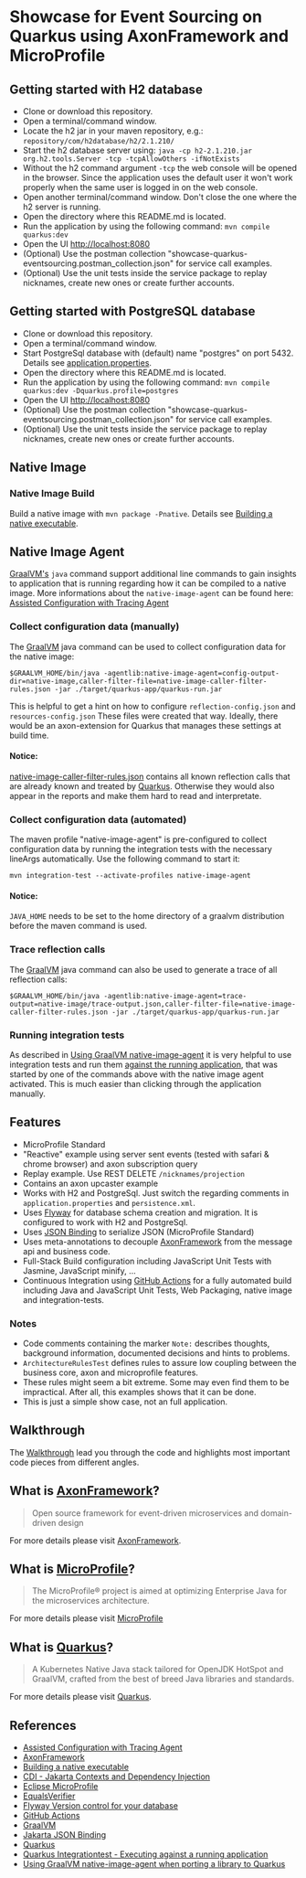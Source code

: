 # Showcase for Event Sourcing on Quarkus using AxonFramework and MicroProfile

## Getting started with H2 database
* Clone or download this repository. 
* Open a terminal/command window.
* Locate the h2 jar in your maven repository, e.g.: `repository/com/h2database/h2/2.1.210/`
* Start the h2 database server using: `java -cp h2-2.1.210.jar org.h2.tools.Server -tcp -tcpAllowOthers -ifNotExists`
* Without the h2 command argument `-tcp` the web console will be opened in the browser. Since the application uses the default user it won't work properly when the same user is logged in on the web console.
* Open another terminal/command window. Don't close the one where the h2 server is running.
* Open the directory where this README.md is located.
* Run the application by using the following command: `mvn compile quarkus:dev`
* Open the UI [http://localhost:8080](http://localhost:8080)
* (Optional) Use the postman collection "showcase-quarkus-eventsourcing.postman_collection.json" for service call examples.
* (Optional) Use the unit tests inside the service package to replay nicknames, create new ones or create further accounts.

## Getting started with PostgreSQL database
* Clone or download this repository. 
* Open a terminal/command window.
* Start PostgreSql database with (default) name "postgres" on port 5432. Details see [application.properties](./src/main/resources/application.properties).
* Open the directory where this README.md is located.
* Run the application by using the following command: `mvn compile quarkus:dev -Dquarkus.profile=postgres`
* Open the UI [http://localhost:8080](http://localhost:8080)
* (Optional) Use the postman collection "showcase-quarkus-eventsourcing.postman_collection.json" for service call examples.
* (Optional) Use the unit tests inside the service package to replay nicknames, create new ones or create further accounts.

## Native Image

### Native Image Build

Build a native image with ```mvn package -Pnative```. 
Details see [Building a native executable][QuarkusNativeExecutable].

## Native Image Agent

[GraalVM's][GraalVM] `java` command support additional line commands to gain insights to application that is running
regarding how it can be compiled to a native image. More informations about the `native-image-agent` can be found here:
[Assisted Configuration with Tracing Agent][NativeImageAssistedConfiguration]

### Collect configuration data (manually)
The [GraalVM][GraalVM] java command can be used to collect configuration data for the native image:

```shell
$GRAALVM_HOME/bin/java -agentlib:native-image-agent=config-output-dir=native-image,caller-filter-file=native-image-caller-filter-rules.json -jar ./target/quarkus-app/quarkus-run.jar
```

This is helpful to get a hint on how to configure ```reflection-config.json``` and ```resources-config.json```
These files were created that way.
Ideally, there would be an axon-extension for Quarkus that manages these settings at build time.
  
#### Notice: 
[native-image-caller-filter-rules.json](native-image-caller-filter-rules.json) contains all known reflection calls that are already known and treated by [Quarkus][Quarkus]. Otherwise they would also appear in the reports and make them hard to read and interpretate.

### Collect configuration data (automated)

The maven profile "native-image-agent" is pre-configured to collect configuration data by running
the integration tests with the necessary lineArgs automatically. Use the following command to start it: 

```shell
mvn integration-test --activate-profiles native-image-agent
```

#### Notice:
`JAVA_HOME` needs to be set to the home directory of a graalvm distribution before the maven command is used.
  
### Trace reflection calls
  
The [GraalVM][GraalVM] java command can also be used to generate a trace of all reflection calls:

```shell
$GRAALVM_HOME/bin/java -agentlib:native-image-agent=trace-output=native-image/trace-output.json,caller-filter-file=native-image-caller-filter-rules.json -jar ./target/quarkus-app/quarkus-run.jar
```

### Running integration tests 

As described in [Using GraalVM native-image-agent][UsingNativeImageAgent] it is very helpful to use integration tests and run them [against the running application][QuarkusIntegrationTestsAgainstRunningApplication], that was started by one of the commands above with the native image agent activated. This is much easier than clicking through the application manually. 

## Features
* MicroProfile Standard
* "Reactive" example using server sent events (tested with safari & chrome browser) and axon subscription query
* Replay example. Use REST DELETE ```/nicknames/projection```
* Contains an axon upcaster example
* Works with H2 and PostgreSql. Just switch the regarding comments in ```application.properties``` and ```persistence.xml```.
* Uses [Flyway][Flyway] for database schema creation and migration. It is configured to work with H2 and PostgreSql.
* Uses [JSON Binding][JSONBinding] to serialize JSON (MicroProfile Standard)
* Uses meta-annotations to decouple [AxonFramework][AxonFramework] from the message api and business code.
* Full-Stack Build configuration including JavaScript Unit Tests with Jasmine, JavaScript minify, ... 
* Continuous Integration using [GitHub Actions][GitHubActions] for a fully automated build including Java and JavaScript Unit Tests, Web Packaging, native image and integration-tests.

### Notes
* Code comments containing the marker ```Note:``` describes thoughts, background information, documented decisions and hints to problems. 
* ```ArchitectureRulesTest``` defines rules to assure low coupling between the business core, axon and microprofile features.
* These rules might seem a bit extreme. Some may even find them to be impractical. After all, this examples shows that it can be done.
* This is just a simple show case, not an full application. 

## Walkthrough

The [Walkthrough](./WALKTHROUGH.md) lead you through the code and highlights most important code pieces from different angles. 

## What is [AxonFramework][AxonFramework]?

> Open source framework for event-driven microservices and domain-driven design

For more details please visit [AxonFramework][AxonFramework].

## What is [MicroProfile][MicroProfile]?

> The MicroProfile® project is aimed at optimizing Enterprise Java for the microservices architecture.

For more details please visit [MicroProfile][MicroProfile]

## What is [Quarkus][Quarkus]?

> A Kubernetes Native Java stack tailored for OpenJDK HotSpot and GraalVM, crafted from the best of breed Java libraries and standards.

For more details please visit [Quarkus][Quarkus].

## References

* [Assisted Configuration with Tracing Agent][NativeImageAssistedConfiguration]
* [AxonFramework][AxonFramework]
* [Building a native executable][QuarkusNativeExecutable]
* [CDI - Jakarta Contexts and Dependency Injection][CDI]
* [Eclipse MicroProfile][MicroProfile]
* [EqualsVerifier][EqualsVerifier]
* [Flyway Version control for your database][Flyway]
* [GitHub Actions][GitHubActions]
* [GraalVM][GraalVM]
* [Jakarta JSON Binding][JSONBinding]
* [Quarkus][Quarkus]
* [Quarkus Integrationtest - Executing against a running application][QuarkusIntegrationTestsAgainstRunningApplication]
* [Using GraalVM native-image-agent when porting a library to Quarkus][UsingNativeImageAgent]

[AxonFramework]: https://axoniq.io/product-overview/axon-framework
[CDI]: https://jakarta.ee/specifications/cdi
[EqualsVerifier]: https://jqno.nl/equalsverifier
[Flyway]: https://flywaydb.org
[GitHubActions]: https://docs.github.com/en/actions
[GraalVM]: https://www.graalvm.org
[JSONBinding]: https://jakarta.ee/specifications/jsonb/2.0/jakarta-jsonb-spec-2.0.html
[MicroProfile]: https://projects.eclipse.org/projects/technology.microprofile
[NativeImageAssistedConfiguration]: https://www.graalvm.org/reference-manual/native-image/Agent
[Quarkus]: https://quarkus.io
[QuarkusNativeExecutable]: https://quarkus.io/guides/building-native-image-guide
[QuarkusIntegrationTestsAgainstRunningApplication]: https://quarkus.io/guides/getting-started-testing#executing-against-a-running-application
[UsingNativeImageAgent]: https://peter.palaga.org/2021/01/31/using-native-image-agent-when-porting-a-lib-to-quarkus.html